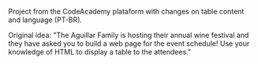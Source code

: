 Project from the CodeAcademy plataform with changes on table content and language (PT-BR).

Original idea: "The Aguillar Family is hosting their annual wine festival and they have asked you to build a web page for the event schedule! Use your knowledge of HTML to display a table to the attendees."
